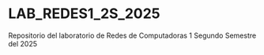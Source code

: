 # LAB_REDES1_2S_2025
Repositorio del laboratorio de Redes de Computadoras 1 Segundo Semestre del 2025
